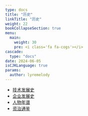 ```yaml
---
type: docs
title: "历史"
linkTitle: "历史"
weight: 22
bookCollapseSection: true
menu:
  main:
    weight: 30
    pre: <i class='fa fa-cogs'></i>
cascade:
  type: "docs"
date: 2024-06-05
isCJKLanguage: true
params:
  author: lyremelody
---
```


* [技术发展史](./timelines/)
* [企业发展史](./company-history/)
* [人物年谱](./biographies/)
* [资治通鉴](./zizhitongjian/)
